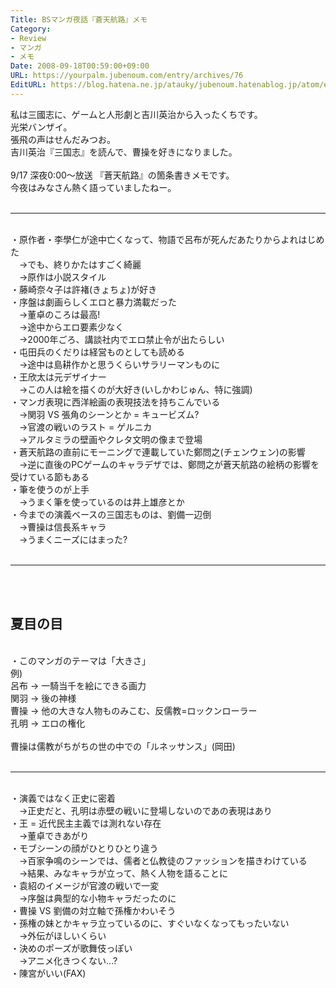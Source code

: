 ```yaml
---
Title: BSマンガ夜話『蒼天航路』メモ
Category:
- Review
- マンガ
- メモ
Date: 2008-09-18T00:59:00+09:00
URL: https://yourpalm.jubenoum.com/entry/archives/76
EditURL: https://blog.hatena.ne.jp/atauky/jubenoum.hatenablog.jp/atom/entry/6653458415120883823
---
```


私は三國志に、ゲームと人形劇と吉川英治から入ったくちです。<br />光栄バンザイ。<br />張飛の声はせんだみつお。<br />吉川英治『三国志』を読んで、曹操を好きになりました。<br /><br />9/17 深夜0:00～放送 『蒼天航路』の箇条書きメモです。<br />今夜はみなさん熱く語っていましたねー。<br /><br /><hr /><br />・原作者・李學仁が途中亡くなって、物語で呂布が死んだあたりからよれはじめた<br />　→でも、終りかたはすごく綺麗<br />　→原作は小説スタイル<br />・藤崎奈々子は許褚(きょちょ)が好き<br />・序盤は劇画らしくエロと暴力満載だった<br />　→董卓のころは最高!<br />　→途中からエロ要素少なく<br />　→2000年ごろ、講談社内でエロ禁止令が出たらしい<br />・屯田兵のくだりは経営ものとしても読める<br />　→途中は島耕作かと思うくらいサラリーマンものに<br />・王欣太は元デザイナー<br />　→この人は絵を描くのが大好き(いしかわじゅん、特に強調)<br />・マンガ表現に西洋絵画の表現技法を持ちこんでいる<br />　→関羽 VS 張角のシーンとか = キュービズム?<br />　→官渡の戦いのラスト = ゲルニカ<br />　→アルタミラの壁画やクレタ文明の像まで登場<br />・蒼天航路の直前にモーニングで連載していた鄭問之(チェンウェン)の影響<br />　→逆に直後のPCゲームのキャラデザでは、鄭問之が蒼天航路の絵柄の影響を受けている節もある<br />・筆を使うのが上手<br />　→うまく筆を使っているのは井上雄彦とか<br />・今までの演義ベースの三国志ものは、劉備一辺倒<br />　→曹操は信長系キャラ<br />　→うまくニーズにはまった?<br /><br /><hr /><br /><br />

<h2>夏目の目</h2>
<br />・このマンガのテーマは「大きさ」<br />例)<br />呂布 → 一騎当千を絵にできる画力<br />関羽 → 後の神様<br />曹操 → 他の大きな人物ものみこむ、反儒教=ロックンローラー<br />孔明 → エロの権化<br /><br />曹操は儒教がちがちの世の中での「ルネッサンス」(岡田)<br /><br /><hr /><br />・演義ではなく正史に密着<br />　→正史だと、孔明は赤壁の戦いに登場しないのであの表現はあり<br />・王 = 近代民主主義では測れない存在<br />　→董卓できあがり<br />・モブシーンの顔がひとりひとり違う<br />　→百家争鳴のシーンでは、儒者と仏教徒のファッションを描きわけている<br />　→結果、みなキャラが立って、熱く人物を語ることに<br />・袁紹のイメージが官渡の戦いで一変<br />　→序盤は典型的な小物キャラだったのに<br />・曹操 VS 劉備の対立軸で孫権かわいそう<br />・孫権の妹とかキャラ立っているのに、すぐいなくなってもったいない<br />　→外伝がほしいくらい<br />・決めのポーズが歌舞伎っぽい<br />　→アニメ化きつくない...?<br />・陳宮がいい(FAX)
